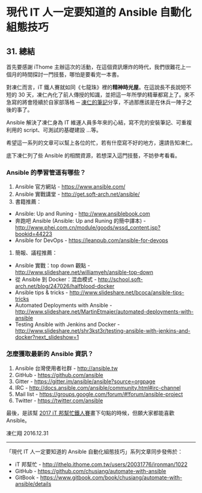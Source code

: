# 現代 IT 人一定要知道的 Ansible 自動化組態技巧

## 31. 總結

首先要感謝 iThome 主辦這次的活動，在這個資訊爆炸的時代，我們很難花上一個月的時間探討一門技藝，哪怕是要看完一本書。

對凍仁而言，iT 鐵人賽就如同《七龍珠》裡的**精神時光屋**。在這說長不長說短不短的 30 天，凍仁內化了前人傳授的知識，並把這一年所學的精華都寫上了。來不急寫的將會陸續於自家部落格 ─ [凍仁的筆記][note_drx_tw]分享，不過那應該是在休兵一陣子之後的事了。

Ansible 解決了凍仁身為 IT 維運人員多年來的心結，寫不完的安裝筆記、可重複利用的 script、可測試的基礎建設 …等。

希望這一系列的文章可以幫上各位的忙，若有什麼寫不好的地方，還請告知凍仁。

底下凍仁列了些 Ansible 的相關資源，若想深入這門技藝，不妨參考看看。

[note_drx_tw]: http://note.drx.tw/search/label/Ansible


### Ansible 的學習管道有哪些？

1. Ansible 官方網站 - https://www.ansible.com/
1. Ansible 實戰講堂 - http://get.soft-arch.net/ansible/
1. 書籍推薦：
  - Ansible: Up and Runing - http://www.ansiblebook.com
  - 奔跑吧 Ansible (Ansible: Up and Runing 的簡中譯本) - http://www.phei.com.cn/module/goods/wssd_content.jsp?bookid=44223
  - Ansible for DevOps - https://leanpub.com/ansible-for-devops
1. 簡報、議程推薦：
  - Ansible 實戰：top down 觀點 - http://www.slideshare.net/williamyeh/ansible-top-down
  - 從 Ansible 到 Docker：混血模式 - http://school.soft-arch.net/blog/247026/halfblood-docker
  - Ansible tips & tricks - http://www.slideshare.net/bcoca/ansible-tips-tricks
  - Automated Deployments with Ansible - http://www.slideshare.net/MartinEtmajer/automated-deployments-with-ansible
  - Testing Ansible with Jenkins and Docker - http://www.slideshare.net/shr3kst3r/testing-ansible-with-jenkins-and-docker?next_slideshow=1


### 怎麼獲取最新的 Ansible 資訊？

1. Ansible 台灣使用者社群 - http://ansible.tw
1. GitHub - https://github.com/ansible
1. Gitter - https://gitter.im/ansible/ansible?source=orgpage
1. IRC - http://docs.ansible.com/ansible/community.html#irc-channel
1. Mail list - https://groups.google.com/forum/#!forum/ansible-project
1. Twitter - https://twitter.com/ansible

最後，是該幫 [2017 iT 邦幫忙鐵人賽][it_ironman]畫下句點的時候，但願大家都能喜歡 Ansible。

凍仁翔
2016.12.31

[it_ironman]: http://ithelp.ithome.com.tw/ironman/

----

「現代 IT 人一定要知道的 Ansible 自動化組態技巧」系列文章同步發佈於：

- iT 邦幫忙 - http://ithelp.ithome.com.tw/users/20031776/ironman/1022
- GitHub - https://github.com/chusiang/automate-with-ansible
- GitBook - https://www.gitbook.com/book/chusiang/automate-with-ansible/details

